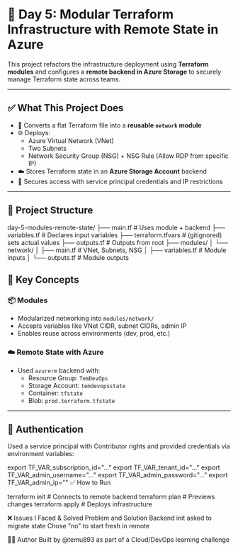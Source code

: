 # 🧱 Day 5: Modular Terraform Infrastructure with Remote State in Azure

This project refactors the infrastructure deployment using **Terraform modules** and configures a **remote backend in Azure Storage** to securely manage Terraform state across teams.

---

## ✅ What This Project Does

- 🔁 Converts a flat Terraform file into a **reusable `network` module**
- 🌐 Deploys:
  - Azure Virtual Network (VNet)
  - Two Subnets
  - Network Security Group (NSG) + NSG Rule (Allow RDP from specific IP)
- ☁️ Stores Terraform state in an **Azure Storage Account** backend
- 🔐 Secures access with service principal credentials and IP restrictions

---

## 📁 Project Structure

day-5-modules-remote-state/
├── main.tf # Uses module + backend
├── variables.tf # Declares input variables
├── terraform.tfvars # (gitignored) sets actual values
├── outputs.tf # Outputs from root
├── modules/
│ └── network/
│ ├── main.tf # VNet, Subnets, NSG
│ ├── variables.tf # Module inputs
│ └── outputs.tf # Module outputs

## 🧠 Key Concepts

### 📦 Modules
- Modularized networking into `modules/network/`
- Accepts variables like VNet CIDR, subnet CIDRs, admin IP
- Enables reuse across environments (dev, prod, etc.)

### ☁️ Remote State with Azure
- Used `azurerm` backend with:
  - Resource Group: `TemDevOps`
  - Storage Account: `temdevopsstate`
  - Container: `tfstate`
  - Blob: `prod.terraform.tfstate`

---

## 🔐 Authentication

Used a service principal with Contributor rights and provided credentials via environment variables:

export TF_VAR_subscription_id="..."
export TF_VAR_tenant_id="..."
export TF_VAR_admin_username="..."
export TF_VAR_admin_password="..."
export TF_VAR_admin_ip=""
✅ How to Run

terraform init        # Connects to remote backend
terraform plan        # Previews changes
terraform apply       # Deploys infrastructure

❌ Issues I Faced & Solved
Problem	and Solution
Backend init asked to migrate state	
    Chose "no" to start fresh in remote


👨‍💻 Author
Built by @temu893 as part of a Cloud/DevOps learning challenge